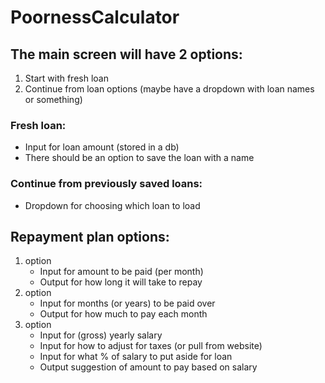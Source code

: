 # PoornessCalculator

## The main screen will have 2 options: 
1. Start with fresh loan 
2. Continue from loan options (maybe have a dropdown with loan names or something)


### Fresh loan:
- Input for loan amount (stored in a db) <br>
- There should be an option to save the loan with a name

### Continue from previously saved loans:
- Dropdown for choosing which loan to load

## Repayment plan options:
1. option
    - Input for amount to be paid (per month)
    - Output for how long it will take to repay
2. option
    - Input for months (or years) to be paid over
    - Output for how much to pay each month
3. option
    - Input for (gross) yearly salary
    - Input for how to adjust for taxes (or pull from website)
    - Input for what % of salary to put aside for loan
    - Output suggestion of amount to pay based on salary

